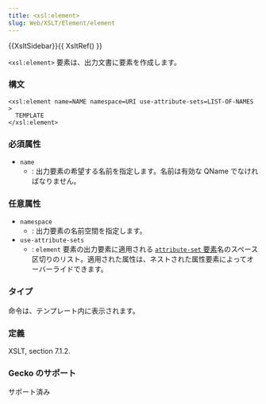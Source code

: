 ```yaml
---
title: <xsl:element>
slug: Web/XSLT/Element/element
---
```


{{XsltSidebar}}{{ XsltRef() }}

`<xsl:element>` 要素は、出力文書に要素を作成します。

### 構文

```
<xsl:element name=NAME namespace=URI use-attribute-sets=LIST-OF-NAMES >
  TEMPLATE
</xsl:element>
```

### 必須属性

- `name`
  - : 出力要素の希望する名前を指定します。名前は有効な QName でなければなりません。

### 任意属性

- `namespace`
  - : 出力要素の名前空間を指定します。
- `use-attribute-sets`
  - : `element` 要素の出力要素に適用される [`attribute-set` 要素](/ja/docs/Web/XSLT/attribute-set)名のスペース区切りのリスト。適用された属性は、ネストされた属性要素によってオーバーライドできます。

### タイプ

命令は、テンプレート内に表示されます。

### 定義

XSLT, section 7.1.2.

### Gecko のサポート

サポート済み
